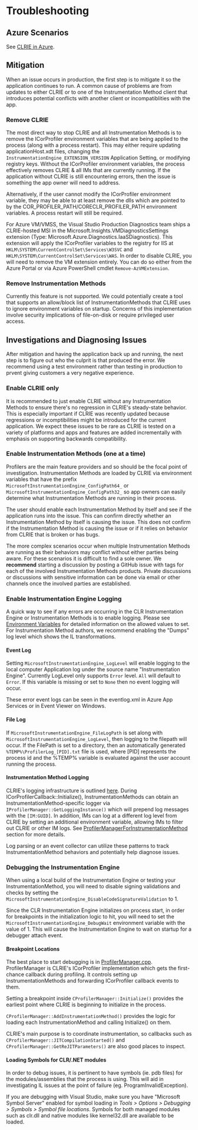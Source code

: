 # Troubleshooting

## Azure Scenarios

See [CLRIE in Azure](scenarios/azure.md).

## Mitigation

When an issue occurs in production, the first step is to mitigate it so the application continues to run. A common cause of problems are from updates to either CLRIE or to one of the Instrumentation Method client that introduces potential conflicts with another client or incompatiblities with the app.

### Remove CLRIE

The most direct way to stop CLRIE and all Instrumentation Methods is to remove the ICorProfiler environment variables that are being applied to the process (along with a process restart). This may either require updating applicationHost.xdt files, changing the `InstrumentationEngine_EXTENSION_VERSION` Application Setting, or modifying registry keys. Without the ICorProfiler environment variables, the process effectively removes CLRIE & all IMs that are currently running. If the application without CLRIE is still encountering errors, then the issue is something the app owner will need to address.

Alternatively, if the user cannot modify the ICorProfiler environment variable, they may be able to at least remove the dlls which are pointed to by the COR_PROFILER_PATH/CORECLR_PROFILER_PATH environment variables. A process restart will still be required.

For Azure VM/VMSS, the Visual Studio Production Diagnostics team ships a CLRIE-hosted MSI in the Microsoft.Insights.VMDiagnosticsSettings extension (Type: Microsoft.Azure.Diagnostics.IaaSDiagnostics). This extension will apply the ICorProfiler variables to the registry for IIS at `HKLM\SYSTEM\CurrentControlSet\Services\W3SVC` and `HKLM\SYSTEM\CurrentControlSet\Services\WAS`. In order to disable CLRIE, you will need to remove the VM extension entirely. You can do so either from the Azure Portal or via Azure PowerShell cmdlet `Remove-AzVMExtension`.

### Remove Instrumentation Methods

Currently this feature is not supported. We could potentially create a tool that supports an allow/block list of InstrumentationMethods that CLRIE uses to ignore environment variables on startup. Concerns of this implementation involve security implications of file-on-disk or require privileged user access.

## Investigations and Diagnosing Issues

After mitigation and having the application back up and running, the next step is to figure out who the culprit is that produced the error. We recommend using a test environment rather than testing in production to prvent giving customers a very negative experience.

### Enable CLRIE only

It is recommended to just enable CLRIE without any Instrumentation Methods to ensure there's no regression in CLRIE's steady-state behavior. This is especially important if CLRIE was recently updated because regressions or incomptibilities might be introduced for the current application. We expect these issues to be rare as CLRIE is tested on a variety of platforms and apps and features are added incrementally with emphasis on supporting backwards compatibility.

### Enable Instrumentation Methods (one at a time)

Profilers are the main feature providers and so should be the focal point of investigation. Instrumentation Methods are loaded by CLRIE via environment variables that have the prefix `MicrosoftInstrumentationEngine_ConfigPath64_` or `MicrosoftInstrumentationEngine_ConfigPath32_` so app owners can easily determine what Instrumentation Methods are running in their process.

The user should enable each Instrumentation Method by itself and see if the application runs into the issue. This can confirm directly whether an Instrumentation Method by itself is causing the issue. This does not confirm if the Instrumentation Method is causing the issue or if it relies on behavior from CLRIE that is broken or has bugs.

The more complex scenarios occur when multiple Instrumentation Methods are running as their behaviors may conflict without either parties being aware. For these scenarios it is difficult to find a sole owner. We **recommend** starting a discussion by posting a GitHub issue with tags for each of the involved Instrumentation Methods products. Private discussions or discussions with sensitive information can be done via email or other channels once the involved parties are established.

### Enable Instrumentation Engine Logging

A quick way to see if any errors are occurring in the CLR Instrumentation Engine or Instrumentation Methods is to enable logging. Please see
[Environment Variables](environment_variables.md) for detailed information on the allowed values to set. For Instrumentation Method authors, we recommend enabling the "Dumps" log level which shows the IL transformations.

#### Event Log

Setting `MicrosoftInstrumentationEngine_LogLevel` will enable logging to the local computer Application log under the source name
"Instrumentation Engine". Currently LogLevel only supports `Error` level. `All` will default to `Error`. If this variable is missing or set to
`None` then no event logging will occur.

These error event logs can be seen in the eventlog.xml in Azure App Services or in Event Viewer on Windows.

#### File Log

If `MicrosoftInstrumentationEngine_FileLogPath` is set along with `MicrosoftInstrumentationEngine_LogLevel`, then logging to the filepath will
occur. If the FilePath is set to a directory, then an automatically generated `%TEMP%\ProfilerLog_[PID].txt` file is used, where [PID]
represents the process id and the %TEMP% variable is evaluated against the user account running the process.

#### Instrumentation Method Logging

CLRIE's logging infrastructure is outlined [here](./logging.md). During ICorProfilerCallback::Initialize(), InstrumentationMethods can obtain an InstrumentationMethod-specific logger via `IProfilerManager::GetLoggingInstance()` which will prepend log messages with the `[IM:GUID]`. In addition, IMs can log at a different log level from CLRIE by setting an additional environment variable, allowing IMs to filter out CLRIE or other IM logs. See [ProfilerManagerForInstrumentationMethod](./logging.md#profilermanagerforinstrumentationmethod-hcpp) section for more details.

Log parsing or an event collector can utilize these patterns to track InstrumentationMethod behaviors and potentially help diagnose issues.

### Debugging the Instrumentation Engine

When using a local build of the Instrumentation Engine or testing your InstrumentationMethod, you will need to disable signing validations and checks by setting the
`MicrosoftInstrumentationEngine_DisableCodeSignatureValidation` to 1.

Since the CLR Instrumentation Engine initializes on process start, in order for breakpoints in the initialization logic to hit, you will need to set the `MicrosoftInstrumentationEngine_DebugWait` environment variable with the value of 1. This will cause the Instrumentation Engine to wait on startup for a debugger attach event.

#### Breakpoint Locations

The best place to start debugging is in [ProfilerManager.cpp](../src/InstrumentationEngine/ProfilerManager.cpp). ProfilerManager is CLRIE's ICorProfiler implementation which gets the first-chance callback during profiling. It controls setting up InstrumentationMethods and forwarding ICorProfiler callback events to them.

Setting a breakpoint inside `CProfilerManager::Initialize()` provides the earliest point where CLRIE is beginning to initialize in the process.

`CProfilerManager::AddInstrumentationMethod()` provides the logic for loading each InstrumentationMethod and calling Initialize() on them.

CLRIE's main purpose is to coordinate instrumentation, so callbacks such as `CProfilerManager::JITCompilationStarted()` and `CProfilerManager::GetReJITParameters()` are also good places to inspect.

#### Loading Symbols for CLR/.NET modules

In order to debug issues, it is pertinent to have symbols (ie. pdb files) for the modules/assemblies that the process is using. This will aid in investigating IL issues at the point of failure (eg. ProgramInvalidException).

If you are debugging with Visual Studio, make sure you have "Microsoft Symbol Server" enabled for symbol loading in *Tools > Options > Debugging > Symbols > Symbol file locations*. Symbols for both managed modules such as clr.dll and native modules like kernel32.dll are available to be loaded.